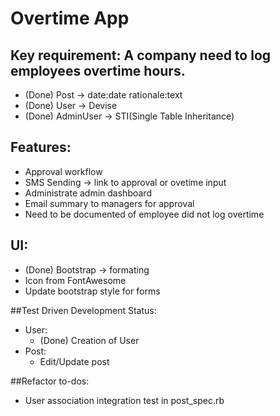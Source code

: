 # Overtime App

## Key requirement: A company need to log employees overtime hours.
- (Done) Post -> date:date rationale:text
-	(Done) User -> Devise
- (Done) AdminUser -> STI(Single Table Inheritance)

## Features:
- Approval workflow
- SMS Sending -> link to approval or ovetime input
- Administrate admin dashboard
- Email summary to managers for approval
- Need to be documented of employee did not log overtime

## UI:
- (Done) Bootstrap -> formating
- Icon from FontAwesome
- Update bootstrap style for forms

##Test Driven Development Status:
- User:
	+ (Done) Creation of User
- Post:
	+ Edit/Update post

##Refactor to-dos:
- User association integration test in post_spec.rb